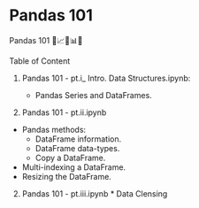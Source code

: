 # Pandas 101
Pandas 101 🐼📈🏹📊📐

Table of Content

1. Pandas 101 - pt.i_ Intro. Data Structures.ipynb:
   * Pandas Series and DataFrames.

2. Pandas 101 - pt.ii.ipynb
  * Pandas methods:
    - DataFrame information.
    - DataFrame data-types.
    - Copy a DataFrame.
  * Multi-indexing a DataFrame.
  * Resizing the DataFrame.
  
  2. Pandas 101 - pt.iii.ipynb
    * Data Clensing
